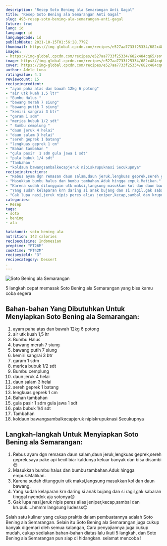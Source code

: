 ```yaml
---
description: "Resep Soto Bening ala Semarangan Anti Gagal"
title: "Resep Soto Bening ala Semarangan Anti Gagal"
slug: 493-resep-soto-bening-ala-semarangan-anti-gagal
future: true
lang: id
language: id
languageCode: id
publishDate: 2021-10-15T01:56:28.779Z 
thumbnail: https://img-global.cpcdn.com/recipes/e527aa7733f25334/682x484cq65/soto-bening-ala-semarangan-foto-resep-utama.png
images:
- https://img-global.cpcdn.com/recipes/e527aa7733f25334/682x484cq65/soto-bening-ala-semarangan-foto-resep-utama.png
image: https://img-global.cpcdn.com/recipes/e527aa7733f25334/682x484cq65/soto-bening-ala-semarangan-foto-resep-utama.png
cover: https://img-global.cpcdn.com/recipes/e527aa7733f25334/682x484cq65/soto-bening-ala-semarangan-foto-resep-utama.png
author: Adele Luna
ratingvalue: 4.1
reviewcount: 15
recipeingredient:
- "ayam paha atas dan bawah 12kg 6 potong"
- "air utk kuah 1,5 ltr"
- "Bumbu Halus "
- "bawang merah 7 siung"
- "bawang putih 7 siung"
- "kemiri sangrai 3 btr"
- "garam 1 sdm"
- "merica bubuk 1/2 sdt"
- " Bumbu cemplung "
- "daun jeruk 4 helai"
- "daun salam 3 helai"
- "sereh geprek 1 batang"
- "lengkuas geprek 1 cm"
- "Bahan tambahan "
- "gula pasir  1 sdm gula jawa 1 sdt"
- "pala bubuk 1/4 sdt"
- "Tambahan "
- "koldaun bawangsambalkecapjeruk nipiskrupuknasi Secukupnya"
recipeinstructions:
- "Rebus ayam dgn remasan daun salam,daun jeruk,lengkuas geprek,sereh geprek,saya pake api kecil biar kaldunya keluar banyak dan bisa disambi😊"
- "Masukkan bumbu halus dan bumbu tambahan.Aduk hingga empuk.Matikan."
- "Karena sudah ditungguin utk maksi,langsung masukkan kol dan daun bawang."
- "Yang sudah kelaparan krn daring si anak bujang dan si ragil,gak sabaran tinggal nyendok aja sotonya😊"
- "Gak lupa nasi,jeruk nipis peres alias jeniper,kecap,sambal dan krupuk....hmmm langsung ludesss😍"
categories:
- Resep
tags:
- soto
- bening
- ala

katakunci: soto bening ala 
nutrition: 143 calories
recipecuisine: Indonesian
preptime: "PT26M"
cooktime: "PT42M"
recipeyield: "3"
recipecategory: Dessert
. 
---
```



![Soto Bening ala Semarangan](https://img-global.cpcdn.com/recipes/e527aa7733f25334/682x484cq65/soto-bening-ala-semarangan-foto-resep-utama.png)

5 langkah cepat memasak  Soto Bening ala Semarangan yang bisa kamu coba segera

<!--inarticleads1-->

## Bahan-bahan Yang Dibutuhkan Untuk Menyiapkan Soto Bening ala Semarangan:

1. ayam paha atas dan bawah 12kg 6 potong
1. air utk kuah 1,5 ltr
1. Bumbu Halus 
1. bawang merah 7 siung
1. bawang putih 7 siung
1. kemiri sangrai 3 btr
1. garam 1 sdm
1. merica bubuk 1/2 sdt
1.  Bumbu cemplung 
1. daun jeruk 4 helai
1. daun salam 3 helai
1. sereh geprek 1 batang
1. lengkuas geprek 1 cm
1. Bahan tambahan 
1. gula pasir  1 sdm gula jawa 1 sdt
1. pala bubuk 1/4 sdt
1. Tambahan 
1. koldaun bawangsambalkecapjeruk nipiskrupuknasi Secukupnya



<!--inarticleads2-->

## Langkah-langkah Untuk Menyiapkan Soto Bening ala Semarangan:

1. Rebus ayam dgn remasan daun salam,daun jeruk,lengkuas geprek,sereh geprek,saya pake api kecil biar kaldunya keluar banyak dan bisa disambi😊
1. Masukkan bumbu halus dan bumbu tambahan.Aduk hingga empuk.Matikan.
1. Karena sudah ditungguin utk maksi,langsung masukkan kol dan daun bawang.
1. Yang sudah kelaparan krn daring si anak bujang dan si ragil,gak sabaran tinggal nyendok aja sotonya😊
1. Gak lupa nasi,jeruk nipis peres alias jeniper,kecap,sambal dan krupuk....hmmm langsung ludesss😍




Salah satu kuliner yang cukup praktis dalam pembuatannya adalah  Soto Bening ala Semarangan. Selain itu  Soto Bening ala Semarangan  juga cukup banyak digemari oleh semua kalangan, Cara penyajiannya juga cukup mudah, cukup sediakan bahan-bahan diatas lalu ikuti 5 langkah, dan  Soto Bening ala Semarangan  pun siap di hidangkan. selamat mencoba !
